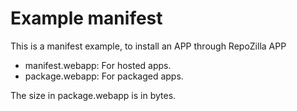 Example manifest
=================

This is a manifest example, to install an APP through RepoZilla APP

- manifest.webapp:  For hosted apps.
- package.webapp:  For packaged apps.

The size in package.webapp is in bytes.
